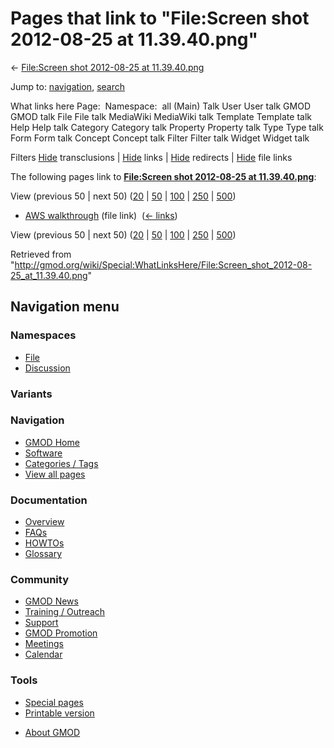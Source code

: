 <div id="mw-page-base" class="noprint">

</div>

<div id="mw-head-base" class="noprint">

</div>

<div id="content" class="mw-body" role="main">

<span id="top"></span>

<div id="mw-js-message" style="display:none;">

</div>



# <span dir="auto">Pages that link to "File:Screen shot 2012-08-25 at 11.39.40.png"</span>

<div id="bodyContent">

<div id="contentSub">

← [File:Screen shot 2012-08-25 at
11.39.40.png](/wiki/File:Screen_shot_2012-08-25_at_11.39.40.png "File:Screen shot 2012-08-25 at 11.39.40.png")

</div>

<div id="jump-to-nav" class="mw-jump">

Jump to: [navigation](#mw-navigation), [search](#p-search)

</div>

<div id="mw-content-text">

What links here Page:  Namespace:  all (Main) Talk User User talk GMOD
GMOD talk File File talk MediaWiki MediaWiki talk Template Template talk
Help Help talk Category Category talk Property Property talk Type Type
talk Form Form talk Concept Concept talk Filter Filter talk Widget
Widget talk

Filters
[Hide](/mediawiki/index.php?title=Special:WhatLinksHere/File:Screen_shot_2012-08-25_at_11.39.40.png&hidetrans=1 "Special:WhatLinksHere/File:Screen shot 2012-08-25 at 11.39.40.png")
transclusions \|
[Hide](/mediawiki/index.php?title=Special:WhatLinksHere/File:Screen_shot_2012-08-25_at_11.39.40.png&hidelinks=1 "Special:WhatLinksHere/File:Screen shot 2012-08-25 at 11.39.40.png")
links \|
[Hide](/mediawiki/index.php?title=Special:WhatLinksHere/File:Screen_shot_2012-08-25_at_11.39.40.png&hideredirs=1 "Special:WhatLinksHere/File:Screen shot 2012-08-25 at 11.39.40.png")
redirects \|
[Hide](/mediawiki/index.php?title=Special:WhatLinksHere/File:Screen_shot_2012-08-25_at_11.39.40.png&hideimages=1 "Special:WhatLinksHere/File:Screen shot 2012-08-25 at 11.39.40.png")
file links

The following pages link to **[File:Screen shot 2012-08-25 at
11.39.40.png](/wiki/File:Screen_shot_2012-08-25_at_11.39.40.png "File:Screen shot 2012-08-25 at 11.39.40.png")**:

View (previous 50 \| next 50)
([20](/mediawiki/index.php?title=Special:WhatLinksHere/File:Screen_shot_2012-08-25_at_11.39.40.png&limit=20 "Special:WhatLinksHere/File:Screen shot 2012-08-25 at 11.39.40.png")
\|
[50](/mediawiki/index.php?title=Special:WhatLinksHere/File:Screen_shot_2012-08-25_at_11.39.40.png&limit=50 "Special:WhatLinksHere/File:Screen shot 2012-08-25 at 11.39.40.png")
\|
[100](/mediawiki/index.php?title=Special:WhatLinksHere/File:Screen_shot_2012-08-25_at_11.39.40.png&limit=100 "Special:WhatLinksHere/File:Screen shot 2012-08-25 at 11.39.40.png")
\|
[250](/mediawiki/index.php?title=Special:WhatLinksHere/File:Screen_shot_2012-08-25_at_11.39.40.png&limit=250 "Special:WhatLinksHere/File:Screen shot 2012-08-25 at 11.39.40.png")
\|
[500](/mediawiki/index.php?title=Special:WhatLinksHere/File:Screen_shot_2012-08-25_at_11.39.40.png&limit=500 "Special:WhatLinksHere/File:Screen shot 2012-08-25 at 11.39.40.png"))

- [AWS walkthrough](/wiki/AWS_walkthrough "AWS walkthrough") (file link)
  ‎ <span class="mw-whatlinkshere-tools">([←
  links](/mediawiki/index.php?title=Special:WhatLinksHere&target=AWS+walkthrough "Special:WhatLinksHere"))</span>

View (previous 50 \| next 50)
([20](/mediawiki/index.php?title=Special:WhatLinksHere/File:Screen_shot_2012-08-25_at_11.39.40.png&limit=20 "Special:WhatLinksHere/File:Screen shot 2012-08-25 at 11.39.40.png")
\|
[50](/mediawiki/index.php?title=Special:WhatLinksHere/File:Screen_shot_2012-08-25_at_11.39.40.png&limit=50 "Special:WhatLinksHere/File:Screen shot 2012-08-25 at 11.39.40.png")
\|
[100](/mediawiki/index.php?title=Special:WhatLinksHere/File:Screen_shot_2012-08-25_at_11.39.40.png&limit=100 "Special:WhatLinksHere/File:Screen shot 2012-08-25 at 11.39.40.png")
\|
[250](/mediawiki/index.php?title=Special:WhatLinksHere/File:Screen_shot_2012-08-25_at_11.39.40.png&limit=250 "Special:WhatLinksHere/File:Screen shot 2012-08-25 at 11.39.40.png")
\|
[500](/mediawiki/index.php?title=Special:WhatLinksHere/File:Screen_shot_2012-08-25_at_11.39.40.png&limit=500 "Special:WhatLinksHere/File:Screen shot 2012-08-25 at 11.39.40.png"))

</div>

<div class="printfooter">

Retrieved from
"<http://gmod.org/wiki/Special:WhatLinksHere/File:Screen_shot_2012-08-25_at_11.39.40.png>"

</div>

<div id="catlinks" class="catlinks catlinks-allhidden">

</div>

<div class="visualClear">

</div>

</div>

</div>

<div id="mw-navigation">

## Navigation menu

<div id="mw-head">



<div id="left-navigation">

<div id="p-namespaces" class="vectorTabs" role="navigation"
aria-labelledby="p-namespaces-label">

### Namespaces

- <span id="ca-nstab-image"><a href="/wiki/File:Screen_shot_2012-08-25_at_11.39.40.png"
  accesskey="c" title="View the file page [c]">File</a></span>
- <span id="ca-talk"><a
  href="/mediawiki/index.php?title=File_talk:Screen_shot_2012-08-25_at_11.39.40.png&amp;action=edit&amp;redlink=1"
  accesskey="t"
  title="Discussion about the content page [t]">Discussion</a></span>

</div>

<div id="p-variants" class="vectorMenu emptyPortlet" role="navigation"
aria-labelledby="p-variants-label">

### 

### Variants[](#)

<div class="menu">

</div>

</div>

</div>





</div>

</div>

</div>

<div id="mw-panel">

<div id="p-logo" role="banner">

<a href="/wiki/Main_Page"
style="background-image: url(http://gmod.org/images/GMOD-cogs.png);"
title="Visit the main page"></a>

</div>

<div id="p-Navigation" class="portal" role="navigation"
aria-labelledby="p-Navigation-label">

### Navigation

<div class="body">

- <span id="n-GMOD-Home">[GMOD Home](/wiki/Main_Page)</span>
- <span id="n-Software">[Software](/wiki/GMOD_Components)</span>
- <span id="n-Categories-.2F-Tags">[Categories /
  Tags](/wiki/Categories)</span>
- <span id="n-View-all-pages">[View all
  pages](/wiki/Special:AllPages)</span>

</div>

</div>

<div id="p-Documentation" class="portal" role="navigation"
aria-labelledby="p-Documentation-label">

### Documentation

<div class="body">

- <span id="n-Overview">[Overview](/wiki/Overview)</span>
- <span id="n-FAQs">[FAQs](/wiki/Category:FAQ)</span>
- <span id="n-HOWTOs">[HOWTOs](/wiki/Category:HOWTO)</span>
- <span id="n-Glossary">[Glossary](/wiki/Glossary)</span>

</div>

</div>

<div id="p-Community" class="portal" role="navigation"
aria-labelledby="p-Community-label">

### Community

<div class="body">

- <span id="n-GMOD-News">[GMOD News](/wiki/GMOD_News)</span>
- <span id="n-Training-.2F-Outreach">[Training /
  Outreach](/wiki/Training_and_Outreach)</span>
- <span id="n-Support">[Support](/wiki/Support)</span>
- <span id="n-GMOD-Promotion">[GMOD
  Promotion](/wiki/GMOD_Promotion)</span>
- <span id="n-Meetings">[Meetings](/wiki/Meetings)</span>
- <span id="n-Calendar">[Calendar](/wiki/Calendar)</span>

</div>

</div>

<div id="p-tb" class="portal" role="navigation"
aria-labelledby="p-tb-label">

### Tools

<div class="body">

- <span id="t-specialpages"><a href="/wiki/Special:SpecialPages" accesskey="q"
  title="A list of all special pages [q]">Special pages</a></span>
- <span id="t-print"><a
  href="/mediawiki/index.php?title=Special:WhatLinksHere/File:Screen_shot_2012-08-25_at_11.39.40.png&amp;printable=yes"
  rel="alternate" accesskey="p"
  title="Printable version of this page [p]">Printable version</a></span>

</div>

</div>

</div>

</div>

<div id="footer" role="contentinfo">

- <span id="footer-places-about">[About
  GMOD](/wiki/GMOD:About "GMOD:About")</span>

<!-- -->






</div>
